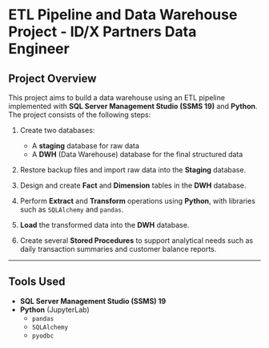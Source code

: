 # ETL Pipeline and Data Warehouse Project - ID/X Partners Data Engineer

## Project Overview

This project aims to build a data warehouse using an ETL pipeline implemented with **SQL Server Management Studio (SSMS 19)** and **Python**. The project consists of the following steps:

1. Create two databases:  
   - A **staging** database for raw data  
   - A **DWH** (Data Warehouse) database for the final structured data

2. Restore backup files and import raw data into the **Staging** database.

3. Design and create **Fact** and **Dimension** tables in the **DWH** database.

4. Perform **Extract** and **Transform** operations using **Python**, with libraries such as `SQLAlchemy` and `pandas`.

5. **Load** the transformed data into the **DWH** database.

6. Create several **Stored Procedures** to support analytical needs such as daily transaction summaries and customer balance reports.

---

## Tools Used

- **SQL Server Management Studio (SSMS) 19**
- **Python** (JupyterLab)
  - `pandas`
  - `SQLAlchemy`
  - `pyodbc`
